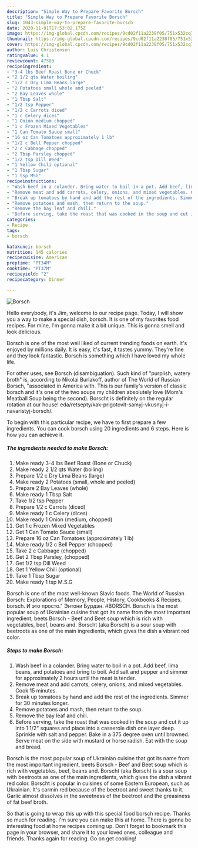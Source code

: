 ```yaml
---
description: "Simple Way to Prepare Favorite Borsch"
title: "Simple Way to Prepare Favorite Borsch"
slug: 1043-simple-way-to-prepare-favorite-borsch
date: 2020-11-01T17:53:02.175Z
image: https://img-global.cpcdn.com/recipes/9cd02f11a2238f05/751x532cq70/borsch-recipe-main-photo.jpg
thumbnail: https://img-global.cpcdn.com/recipes/9cd02f11a2238f05/751x532cq70/borsch-recipe-main-photo.jpg
cover: https://img-global.cpcdn.com/recipes/9cd02f11a2238f05/751x532cq70/borsch-recipe-main-photo.jpg
author: Luis Christensen
ratingvalue: 4.1
reviewcount: 47503
recipeingredient:
- "3-4 lbs Beef Roast Bone or Chuck"
- "2 1/2 qts Water boiling"
- "1/2 c Dry Lima Beans large"
- "2 Potatoes small whole and peeled"
- "2 Bay Leaves whole"
- "1 Tbsp Salt"
- "1/2 tsp Pepper"
- "1/2 c Carrots diced"
- "1 c Celery dices"
- "1 Onion medium chopped"
- "1 c Frozen Mixed Vegetables"
- "1 Can Tomato Sauce small"
- "16 oz Can Tomatoes approximately 1 lb"
- "1/2 c Bell Pepper chopped"
- "2 c Cabbage chopped"
- "2 Tbsp Parsley chopped"
- "1/2 tsp Dill Weed"
- "1 Yellow Chili optional"
- "1 Tbsp Sugar"
- "1 tsp MSG"
recipeinstructions:
- "Wash beef in a colander. Bring water to boil in a pot. Add beef, lima beans, and potatoes and bring to boil. Add salt and pepper and simmer for approximately 2 hours until the meat is tender."
- "Remove meat and add carrots, celery, onions, and mixed vegetables. Cook 15 minutes."
- "Break up tomatoes by hand and add the rest of the ingredients. Simmer for 30 minutes longer."
- "Remove potatoes and mash, then return to the soup."
- "Remove the bay leaf and chili."
- "Before serving, take the roast that was cooked in the soup and cut it up into 1 1/2&#34; squares and place into a casserole dish one layer deep. Sprinkle with salt and pepper. Bake in a 375 degree oven until browned. Serve meat on the side with mustard or horse radish. Eat with the soup and bread."
categories:
- Recipe
tags:
- borsch

katakunci: borsch 
nutrition: 145 calories
recipecuisine: American
preptime: "PT34M"
cooktime: "PT37M"
recipeyield: "2"
recipecategory: Dinner

---
```



![Borsch](https://img-global.cpcdn.com/recipes/9cd02f11a2238f05/751x532cq70/borsch-recipe-main-photo.jpg)

Hello everybody, it's Jim, welcome to our recipe page. Today, I will show you a way to make a special dish, borsch. It is one of my favorites food recipes. For mine, I'm gonna make it a bit unique. This is gonna smell and look delicious.

Borsch is one of the most well liked of current trending foods on earth. It's enjoyed by millions daily. It is easy, it's fast, it tastes yummy. They're fine and they look fantastic. Borsch is something which I have loved my whole life.

For other uses, see Borsch (disambiguation). Such kind of &#34;purplish, watery broth&#34; is, according to Nikolai Burlakoff, author of The World of Russian Borsch, &#34;associated in America with. This is our family&#39;s version of classic borsch and it&#39;s one of the two soups my children absolutely love (Mom&#39;s Meatball Soup being the second). Borscht is definitely on the regular rotation at our house! eda/retsepty/kak-prigotovit-samyj-vkusnyj-i-navaristyj-borsch/.


To begin with this particular recipe, we have to first prepare a few ingredients. You can cook borsch using 20 ingredients and 6 steps. Here is how you can achieve it.

<!--inarticleads1-->

##### The ingredients needed to make Borsch:

1. Make ready 3-4 lbs Beef Roast (Bone or Chuck)
1. Make ready 2 1/2 qts Water (boiling)
1. Prepare 1/2 c Dry Lima Beans (large)
1. Make ready 2 Potatoes (small, whole and peeled)
1. Prepare 2 Bay Leaves (whole)
1. Make ready 1 Tbsp Salt
1. Take 1/2 tsp Pepper
1. Prepare 1/2 c Carrots (diced)
1. Make ready 1 c Celery (dices)
1. Make ready 1 Onion (medium, chopped)
1. Get 1 c Frozen Mixed Vegetables
1. Get 1 Can Tomato Sauce (small)
1. Prepare 16 oz Can Tomatoes (approximately 1 lb)
1. Make ready 1/2 c Bell Pepper (chopped)
1. Take 2 c Cabbage (chopped)
1. Get 2 Tbsp Parsley, (chopped)
1. Get 1/2 tsp Dill Weed
1. Get 1 Yellow Chili (optional)
1. Take 1 Tbsp Sugar
1. Make ready 1 tsp M.S.G


Borsch is one of the most well-known Slavic foods. The World of Russian Borsch: Explorations of Memory, People, History, Cookbooks &amp; Recipes. borsch. И это просто.&#34; Энтони Бурдэн. #BORSCH. Borsch is the most popular soup of Ukrainian cuisine that got its name from the most important ingredient, beets Borsch - Beef and Beet soup which is rich with vegetables, beef, beans and. Borscht (aka Borsch) is a sour soup with beetroots as one of the main ingredients, which gives the dish a vibrant red color. 

<!--inarticleads2-->

##### Steps to make Borsch:

1. Wash beef in a colander. Bring water to boil in a pot. Add beef, lima beans, and potatoes and bring to boil. Add salt and pepper and simmer for approximately 2 hours until the meat is tender.
1. Remove meat and add carrots, celery, onions, and mixed vegetables. Cook 15 minutes.
1. Break up tomatoes by hand and add the rest of the ingredients. Simmer for 30 minutes longer.
1. Remove potatoes and mash, then return to the soup.
1. Remove the bay leaf and chili.
1. Before serving, take the roast that was cooked in the soup and cut it up into 1 1/2&#34; squares and place into a casserole dish one layer deep. Sprinkle with salt and pepper. Bake in a 375 degree oven until browned. Serve meat on the side with mustard or horse radish. Eat with the soup and bread.


Borsch is the most popular soup of Ukrainian cuisine that got its name from the most important ingredient, beets Borsch - Beef and Beet soup which is rich with vegetables, beef, beans and. Borscht (aka Borsch) is a sour soup with beetroots as one of the main ingredients, which gives the dish a vibrant red color. Borscht is popular in cuisines of some Eastern European, such as Ukrainian. It&#39;s carmin red because of the beetroot and sweet thanks to it. Garlic almost dissolves in the sweetness of the beetroot and the greasiness of fat beef broth. 

So that is going to wrap this up with this special food borsch recipe. Thanks so much for reading. I'm sure you can make this at home. There is gonna be interesting food at home recipes coming up. Don't forget to bookmark this page in your browser, and share it to your loved ones, colleague and friends. Thanks again for reading. Go on get cooking!
